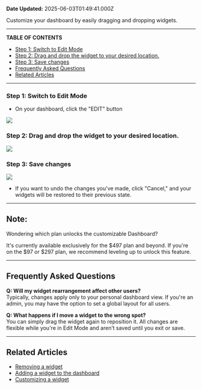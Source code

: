 **Date Updated:** 2025-06-03T01:49:41.000Z

Customize your dashboard by easily dragging and dropping widgets.

---

**TABLE OF CONTENTS**

* [Step 1: Switch to Edit Mode](#Step-1%3A%C2%A0Switch-to-Edit-Mode)[](#Step-2%3A%C2%A0Drag-and-drop-the-widget-to-your-desired-location.)
* [Step 2: Drag and drop the widget to your desired location.](#Step-2%3A%C2%A0Drag-and-drop-the-widget-to-your-desired-location.)[](#Step-3%3A%C2%A0Save-changes)
* [Step 3: Save changes](#Step-3%3A%C2%A0Save-changes)
* [Frequently Asked Questions](#Frequently-Asked-Questions)
* [Related Articles](#Related-Articles)

---

### **Step 1:** Switch to Edit Mode

  
* On your dashboard, click the "EDIT" button

  
![](https://s3.amazonaws.com/cdn.freshdesk.com/data/helpdesk/attachments/production/155010312385/original/eRQHCMA9WQGP_zrefsuo6VZgnjGGHNZQnQ.jpeg?1697544648)
  
  
### **Step 2:** Drag and drop the widget to your desired location.

  
**![](https://s3.amazonaws.com/cdn.freshdesk.com/data/helpdesk/attachments/production/155010312384/original/DypaXzgiTP8lKSYQyr8xx5JGM0Q5E554_A.png?1697544649)**  
  
  
### **Step 3:** Save changes

  
![](https://s3.amazonaws.com/cdn.freshdesk.com/data/helpdesk/attachments/production/155010312383/original/BWdBR2cqs4rFkr6pJbvdSJ9L0Yi0Zi6eWA.jpeg?1697544648)  
  
* If you want to undo the changes you've made, click "Cancel," and your widgets will be restored to their previous state.

---

## **Note:**

  
Wondering which plan unlocks the customizable Dashboard?

It's currently available exclusively for the $497 plan and beyond. If you're on the $97 or $297 plan, we recommend leveling up to unlock this feature.

---

## **Frequently Asked Questions**

  
**Q: Will my widget rearrangement affect other users?**  
Typically, changes apply only to your personal dashboard view. If you're an admin, you may have the option to set a global layout for all users.

  
**Q: What happens if I move a widget to the wrong spot?**  
You can simply drag the widget again to reposition it. All changes are flexible while you're in Edit Mode and aren’t saved until you exit or save.

---

## **Related Articles**

  
* [Removing a widget](https://help.gohighlevel.com/en/support/solutions/articles/155000001211)
* [Adding a widget to the dashboard](https://help.gohighlevel.com/en/support/solutions/articles/155000001206)
* [Customizing a widget](https://help.gohighlevel.com/en/support/solutions/articles/155000001207)

###   